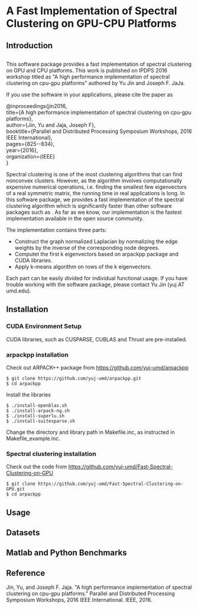 # A Fast Implementation of Spectral Clustering on GPU-CPU Platforms

## Introduction
##

This software package provides a fast implementation of spectral clustering on GPU and CPU platforms. This work is published on IPDPS 2016 workshop titled as "A high performance implementation of spectral clustering on cpu-gpu platforms" authored by Yu Jin and Joseph F. JaJa. 

If you use the software in your applications, please cite the paper as


@inproceedings{jin2016,  
  title={A high performance implementation of spectral clustering on cpu-gpu platforms},  
  author={Jin, Yu and Jaja, Joseph F},  
  booktitle={Parallel and Distributed Processing Symposium Workshops, 2016 IEEE International},  
  pages={825--834},  
  year={2016},  
  organization={IEEE}  
}



Spectral clustering is one of the most clustering algorithms that can find nonconvex clusters. However, as the algorithm involves computationally expensive numerical operations, i.e. finding the smallest few eigenvectors of a real symmetric matrix, the running time in real applications is long. In this software package, we provides a fast implementation of the spectral clustering algorithm which is significantly faster than other software packages such as . As far as we know, our implementation is the fastest implementation available in the open source community. 

The implementation contains three parts:

- Construct the graph normalized Laplacian by normalizing the edge weights by the inverse of the corresponding node degrees.
- Computet the first k eigenvectors based on arpackpp package and CUDA libraries.
- Apply k-means algorithm on rows of the k eigenvectors. 

Each part can be easily divided for individual functional usage. 
If you have trouble working with the software package, please contact Yu Jin (yuj AT umd.edu).


## Installation
### CUDA Environment Setup
CUDA libraries, such as CUSPARSE, CUBLAS and Thrust are pre-installed. 

### arpackpp installation
Check out ARPACK++ package from https://github.com/yuj-umd/arpackpp

```
$ git clone https://github.com/yuj-umd/arpackpp.git
$ cd arpackpp
```

Install the libraries

```
$ ./install-openblas.sh
$ ./install-arpack-ng.sh
$ ./install-superlu.sh
$ ./install-suitesparse.sh

```
Change the directory and library path in Makefile.inc, as instructed in Makefile_example.inc.

### Spectral clustering installation
Check out the code from https://github.com/yuj-umd/Fast-Spectral-Clustering-on-GPU

```
$ git clone https://github.com/yuj-umd/Fast-Spectral-Clustering-on-GPU.git
$ cd arpackpp
```

## Usage


## Datasets


## Matlab and Python Benchmarks

## Reference
Jin, Yu, and Joseph F. Jaja. "A high performance implementation of spectral clustering on cpu-gpu platforms." Parallel and Distributed Processing Symposium Workshops, 2016 IEEE International. IEEE, 2016.
